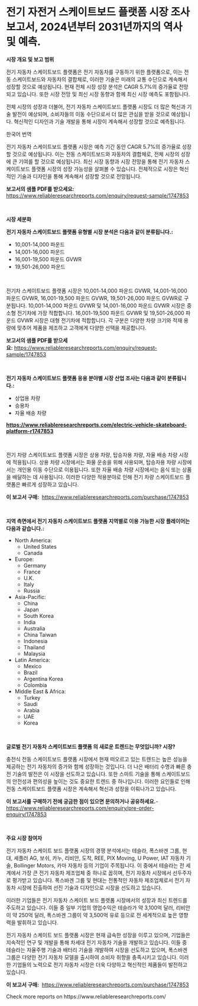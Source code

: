 <p><h1>전기 자전거 스케이트보드 플랫폼 시장 조사 보고서, 2024년부터 2031년까지의 역사 및 예측.</h1></p><p><strong>시장 개요 및 보고 범위</strong></p>
<p><p>전기 자동차 스케이트보드 플랫폼은 전기 자동차를 구동하기 위한 플랫폼으로, 이는 전동 스케이트보드와 자동차의 결합체로, 이러한 기술은 미래의 교통 수단으로 계속해서 성장할 것으로 예상됩니다. 현재 전체 시장 성장 분석은 CAGR 5.7%의 증가율로 전망되고 있습니다. 또한 시장 전망 및 최신 시장 동향과 함께 최신 시장 예측도 포함됩니다. </p><p>전체 시장의 성장과 더불어, 전기 자동차 스케이트보드 플랫폼 시장도 더 많은 혁신과 기술 발전이 예상되며, 소비자들의 이동 수단으로서 더 많은 관심을 받을 것으로 예상됩니다. 혁신적인 디자인과 기술 개발을 통해 시장이 계속해서 성장할 것으로 예측됩니다.</p><p>한국어 번역</p><p>전기 자동차 스케이트보드 플랫폼 시장은 예측 기간 동안 CAGR 5.7%의 증가율로 성장할 것으로 예상됩니다. 이는 전동 스케이트보드와 자동차의 결합체로, 전체 시장의 성장에 큰 기여를 할 것으로 예상됩니다. 최신 시장 동향과 시장 전망을 통해 전기 자동차 스케이트보드 플랫폼 시장의 성장 가능성을 살펴볼 수 있습니다. 전체적으로 시장은 혁신적인 기술과 디자인을 통해 계속해서 성장할 것으로 전망됩니다.</p></p>
<p><strong>보고서의 샘플 PDF를 받으세요:</strong> <a href="https://www.reliableresearchreports.com/enquiry/request-sample/1747853">https://www.reliableresearchreports.com/enquiry/request-sample/1747853</a></p>
<p>&nbsp;</p>
<p><strong>시장 세분화</strong></p>
<p><strong>전기 자동차 스케이트보드 플랫폼 유형별 시장 분석은 다음과 같이 분류됩니다.:</strong></p>
<p><ul><li>10,001-14,000 파운드</li><li>14,001-16,000 파운드</li><li>16,001-19,500 파운드 GVWR</li><li>19,501-26,000 파운드</li></ul></p>
<p>&nbsp;</p>
<p><p>전기차 스케이트보드 플랫폼 시장은 10,001-14,000 파운드 GVWR, 14,001-16,000 파운드 GVWR, 16,001-19,500 파운드 GVWR, 19,501-26,000 파운드 GVWR로 구분됩니다. 10,001-14,000 파운드 GVWR 및 14,001-16,000 파운드 GVWR 시장은 중소형 전기차에 가장 적합합니다. 16,001-19,500 파운드 GVWR 및 19,501-26,000 파운드 GVWR 시장은 대형 전기차에 적합합니다. 각 구분은 다양한 차량 크기와 적재 용량에 맞추어 제품을 제조하고 고객에게 다양한 선택을 제공합니다.</p></p>
<p><strong>보고서의 샘플 PDF를 받으세요:</strong>&nbsp;<a href="https://www.reliableresearchreports.com/enquiry/request-sample/1747853">https://www.reliableresearchreports.com/enquiry/request-sample/1747853</a></p>
<p>&nbsp;</p>
<p><strong> 전기 자동차 스케이트보드 플랫폼 응용 분야별 시장 산업 조사는 다음과 같이 분류됩니다.:</strong></p>
<p><ul><li>상업용 차량</li><li>승용차</li><li>자율 배송 차량</li></ul></p>
<p><strong><a href="https://www.reliableresearchreports.com/electric-vehicle-skateboard-platform-r1747853">https://www.reliableresearchreports.com/electric-vehicle-skateboard-platform-r1747853</a></strong></p>
<p>&nbsp;</p>
<p><p>전기 차량 스케이트보드 플랫폼 시장은 상용 차량, 탑승자용 차량, 자율 배송 차량 시장에 적용됩니다. 상용 차량 시장에서는 화물 운송을 위해 사용되며, 탑승자용 차량 시장에서는 개인용 이동 수단으로 이용됩니다. 또한 자율 배송 차량 시장에서는 음식 또는 상품을 배달하는 데 사용됩니다. 이러한 다양한 적용분야로 인해 전기 차량 스케이트보드 플랫폼은 빠르게 성장하고 있습니다.</p></p>
<p><strong>이 보고서 구매:</strong>&nbsp; <a href="https://www.reliableresearchreports.com/purchase/1747853">https://www.reliableresearchreports.com/purchase/1747853</a></p>
<p>&nbsp;</p>
<p><strong>지역 측면에서 전기 자동차 스케이트보드 플랫폼 지역별로 이용 가능한 시장 플레이어는 다음과 같습니다.:</strong></p>
<p><ul>
    <li>
        North America:
        <ul>
            <li>United States</li>
            <li>Canada</li>
        </ul>
    </li>
    <li>
        Europe:
        <ul>
            <li>Germany</li>
            <li>France</li>
            <li>U.K.</li>
            <li>Italy</li>
            <li>Russia</li>
        </ul>
    </li>
    <li>
        Asia-Pacific:
        <ul>
            <li>China</li>
            <li>Japan</li>
            <li>South Korea</li>
            <li>India</li>
            <li>Australia</li>
            <li>China Taiwan</li>
            <li>Indonesia</li>
            <li>Thailand</li>
            <li>Malaysia</li>
        </ul>
    </li>
    <li>
        Latin America:
        <ul>
            <li>Mexico</li>
            <li>Brazil</li>
            <li>Argentina Korea</li>
            <li>Colombia</li>
        </ul>
    </li>
    <li>
        Middle East & Africa:
        <ul>
            <li>Turkey</li>
            <li>Saudi</li>
            <li>Arabia</li>
            <li>UAE</li>
            <li>Korea</li>
        </ul>
    </li>
    </ul></p>
<p>&nbsp;</p>
<p><strong>글로벌 전기 자동차 스케이트보드 플랫폼 의 새로운 트렌드는 무엇입니까? 시장?</strong></p>
<p><p>충전식 전동 스케이트보드 플랫폼 시장에서 현재 떠오르고 있는 트렌드는 높은 성능을 제공하는 전기 자동차의 증가와 함께 성장하는 것입니다. 더 나은 배터리 수명과 빠른 충전 기술의 발전은 이 시장을 선도하고 있습니다. 또한 스마트 기술을 통해 스케이트보드의 안전성과 편의성을 높이는 것도 중요한 트렌드 중 하나입니다. 이러한 요인들로 인해 전동 스케이트보드 플랫폼 시장은 계속해서 혁신과 성장을 이뤄나가고 있습니다.</p></p>
<p><strong>이 보고서를 구매하기 전에 궁금한 점이 있으면 문의하거나 공유하세요.</strong>- <a href="https://www.reliableresearchreports.com/enquiry/pre-order-enquiry/1747853">https://www.reliableresearchreports.com/enquiry/pre-order-enquiry/1747853</a></p>
<p>&nbsp;</p>
<p><strong>주요 시장 참여자</strong></p>
<p><p>전기 자동차 스케이트 보드 플랫폼 시장의 경쟁 분석에서는 테슬라, 폭스바겐 그룹, 현대, 셰플러 AG, 보쉬, 카누, 리비안, 도착, REE, PIX Moving, U Power, IAT 자동차 기술, Bollinger Motors, 카마 자동차 등의 기업이 주목됩니다. 이 중에서 테슬라는 전 세계에서 가장 큰 전기 자동차 제조업체 중 하나로 꼽히며, 전기 자동차 시장에서 선두주자로 평가받고 있습니다. 폭스바겐 그룹 및 현대는 전통적인 자동차 제조업체로서 전기 자동차 시장에 진출하여 선진 기술과 디자인으로 시장을 선도하고 있습니다.</p><p>이러한 기업들은 전기 자동차 스케이트 보드 플랫폼 시장에서의 성장과 최신 트렌드를 주도하고 있습니다. 이들 중 일부 기업의 영업수익은 테슬라가 약 3,100억 달러, 리비안이 약 250억 달러, 폭스바겐 그룹이 약 3,500억 유로 등으로 전 세계적으로 높은 영향력을 발휘하고 있습니다.</p><p>전기 자동차 스케이트 보드 플랫폼 시장은 현재 급속한 성장을 이루고 있으며, 기업들은 지속적인 연구 및 개발을 통해 차세대 전기 자동차 기술을 개발하고 있습니다. 이들 중 테슬라는 자율주행 기술과 배터리 기술을 개발하여 시장을 선도하고 있으며, 폭스바겐 그룹은 다양한 전기 자동차 모델을 출시하여 소비자 취향을 충족시키고 있습니다. 이러한 기업들의 노력으로 전기 자동차 시장은 더욱 다양하고 혁신적인 제품들이 발전하고 있습니다.</p></p>
<p><strong>이 보고서 구매:</strong>&nbsp;&nbsp;<a href="https://www.reliableresearchreports.com/purchase/1747853">https://www.reliableresearchreports.com/purchase/1747853</a></p>
<p>Check more reports on https://www.reliableresearchreports.com/</p>
